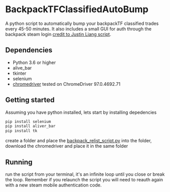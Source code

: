 ﻿# BackpackTFClassifiedAutoBump
 
A python script to automatically bump your backpackTF classified trades every 45-50 minutes. It also includes a small GUI for auth through the backpack steam login [credit to Justin Liang script](http://justin-liang.com/personal_projects/steam_automation_script.pdf).

## Dependencies

* Python 3.6 or higher
* alive_bar
* tkinter
* selenium 
* [chromedriver](https://chromedriver.chromium.org/downloads) tested on ChromeDriver 97.0.4692.71

## Getting started

Assuming you have python installed, lets start by installing depedencies

```python
pip install selenium
pip install aliver_bar
pip install tk
```

create a folder and place the [backpack_relist_script.py](https://github.com/modyabhi/BackpackTFClassifiedAutoBump/blob/main/backpack_relist_script.py) into the folder, download the chromedriver and place it in the same folder 

## Running

run the script from your terminal, it's an infinite loop until you close or break the loop. Remember if you relaunch the script you will need to reauth again with a new steam mobile authentication code. 
